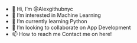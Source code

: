 - 👋 Hi, I’m @Alexgithubnyc
- 👀 I’m interested in Machine Learning
- 🌱 I’m currently learning Python
- 💞️ I’m looking to collaborate on App Development
- 📫 How to reach me Contact me on here!

<!---
Alexgithubnyc/Alexgithubnyc is a ✨ special ✨ repository because its `README.md` (this file) appears on your GitHub profile.
You can click the Preview link to take a look at your changes.
--->
